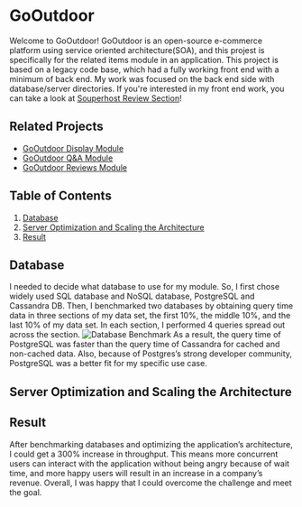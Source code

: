 # GoOutdoor

Welcome to GoOutdoor! GoOutdoor is an open-source e-commerce platform using service oriented architecture(SOA), and this projest is specifically for the related items module in an application. This project is based on a legacy code base, which had a fully working front end with a minimum of back end. My work was focused on the back end side with database/server directories. If you're interested in my front end work, you can take a look at [Souperhost Review Section](https://github.com/souperhost-3000/service-chris)!

## Related Projects

  - [GoOutdoor Display Module](https://github.com/The-10-000-RPS-Club/display-service.git)
  - [GoOutdoor Q&A Module](https://github.com/The-10-000-RPS-Club/service-jacki.git)
  - [GoOutdoor Reviews Module](https://github.com/The-10-000-RPS-Club/reviews-joe.git)

## Table of Contents

1. [Database](#database)
1. [Server Optimization and Scaling the Architecture](#server-optimization-and-scaling-the-architecture)
1. [Result](#result)

## Database
I needed to decide what database to use for my module. So, I first chose widely used SQL database and NoSQL database, PostgreSQL and Cassandra DB. Then, I benchmarked two databases by obtaining query time data in three sections of my data set, the first 10%, the middle 10%, and the last 10% of my data set. In each section, I performed 4 queries spread out across the section. 
![Database Benchmark](/Users/chriskim/hr/relatedItems-chris/Database_Benchmark.png)
As a result, the query time of PostgreSQL was faster than the query time of Cassandra for cached and non-cached data. Also, because of Postgres’s strong developer community, PostgreSQL was a better fit for my specific use case.

## Server Optimization and Scaling the Architecture

## Result
After benchmarking databases and optimizing the application’s architecture, I could get a 300% increase in throughput. This means more concurrent users can interact with the application without being angry because of wait time, and more happy users will result in an increase in a company’s revenue. Overall, I was happy that I could overcome the challenge and meet the goal.
